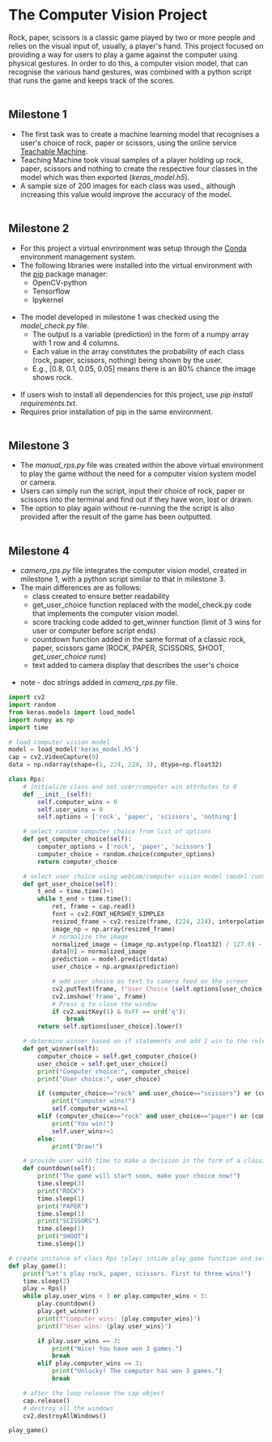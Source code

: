 # The Computer Vision Project
Rock, paper, scissors is a classic game played by two or more people and relies on the visual input of, usually, a player's hand. This project focused on providing a way for users to play a game against the computer using physical gestures. In order to do this, a computer vision model, that can recognise the various hand gestures, was combined with a python script that runs the game and keeps track of the scores. 
<br/><br>

## Milestone 1
- The first task was to create a machine learning model that recognises a user's choice of rock, paper or scissors, using the online service [Teachable Machine](https://teachablemachine.withgoogle.com/). 
- Teaching Machine took visual samples of a player holding up rock, paper, scissors and nothing to create the respective four classes in the model which was then exported (*keras_model.h5*).
- A sample size of 200 images for each class was used., although increasing this value would improve the accuracy of the model.
<br/><br>

## Milestone 2
- For this project a virtual envrironment was setup through the [Conda](https://anaconda.org/anaconda/conda) environment management system.
- The following libraries were installed into the virtual environment with the [pip](https://pypi.org/project/pip/) package manager:
    - OpenCV-python
    - Tensorflow
    - Ipykernel
<br/><br>
- The model developed in milestone 1 was checked using the *model_check.py* file.
    - The output is a variable (prediction) in the form of a numpy array with 1 row and 4 columns.
    - Each value in the array constitutes the probability of each class (rock, paper, scissors, nothing) being shown by the user.
    - E.g., [0.8, 0.1, 0.05, 0.05] means there is an 80% chance the image shows rock.
<br/><br>
- If users wish to install all dependencies for this project, use *pip install requirements.txt*.
- Requires prior installation of pip in the same environment.
<br/><br>

## Milestone 3
- The *manual_rps.py* file was created within the above virtual environment to play the game without the need for a computer vision system model or camera. 
- Users can simply run the script, input their choice of rock, paper or scissors into the terminal and find out if they have won, lost or drawn.
- The option to play again without re-running the the script is also provided after the result of the game has been outputted.
<br/><br>

## Milestone 4
- *camera_rps.py* file integrates the computer vision model, created in milestone 1, with a python script similar to that in milestone 3.
- The main differences are as follows:
    - class created to ensure better readability
    - get_user_choice function replaced with the model_check.py code that implements the computer vision model.
    - score tracking code added to get_winner function (limit of 3 wins for user or computer before script ends)
    - countdown function added in the same format of a classic rock, paper, scissors game (ROCK, PAPER, SCISSORS, SHOOT, *get_user_choice runs*)
    - text added to camera display that describes the user's choice
<br/><br>
- note - doc strings added in *camera_rps.py* file.
```Python
import cv2
import random
from keras.models import load_model
import numpy as np
import time

# load computer vision model
model = load_model('keras_model.h5')
cap = cv2.VideoCapture(0)
data = np.ndarray(shape=(1, 224, 224, 3), dtype=np.float32)

class Rps:
    # initialize class and set user/computer win attrbutes to 0
    def __init__(self):
        self.computer_wins = 0
        self.user_wins = 0
        self.options = ['rock', 'paper', 'scissors', 'nothing']

    # select random computer choice from list of options
    def get_computer_choice(self):
        computer_options = ['rock', 'paper', 'scissors']
        computer_choice = random.choice(computer_options)
        return computer_choice

    # select user choice using webcam/computer vision model (model runtime limited to 1 second)
    def get_user_choice(self):
        t_end = time.time()+1
        while t_end > time.time(): 
            ret, frame = cap.read()
            font = cv2.FONT_HERSHEY_SIMPLEX
            resized_frame = cv2.resize(frame, (224, 224), interpolation = cv2.INTER_AREA)
            image_np = np.array(resized_frame)
            # normalize the image
            normalized_image = (image_np.astype(np.float32) / 127.0) - 1 
            data[0] = normalized_image
            prediction = model.predict(data)
            user_choice = np.argmax(prediction)

            # add user choice as text to camera feed on the screen
            cv2.putText(frame, f"User Choice {self.options[user_choice]} ", (50, 50), font, 1, (0, 255, 255), 2, cv2.LINE_4)
            cv2.imshow('frame', frame)
            # Press q to close the window
            if cv2.waitKey(1) & 0xFF == ord('q'):
                break
        return self.options[user_choice].lower()

    # determine winner based on if statements and add 1 win to the relevant attribute (user_wins or computer_wins)
    def get_winner(self):
        computer_choice = self.get_computer_choice()
        user_choice = self.get_user_choice()
        print("Computer choice:", computer_choice)
        print("User choice:", user_choice)

        if (computer_choice=="rock" and user_choice=="scissors") or (computer_choice=="paper" and user_choice=="rock") or (computer_choice=="scissors" and user_choice=="paper"):
            print("Computer wins!")
            self.computer_wins+=1
        elif (computer_choice=="rock" and user_choice=="paper") or (computer_choice=="paper" and user_choice=="scissors") or (computer_choice=="scissors" and user_choice=="rock"):
            print("You win!")
            self.user_wins+=1
        else:
            print("Draw!")           

    # provide user with time to make a decision in the form of a classic rock, paper, scissors countdown
    def countdown(self):
        print("The game will start soon, make your choice now!")
        time.sleep(3)
        print("ROCK")
        time.sleep(1)
        print("PAPER")
        time.sleep(1)
        print("SCISSORS")
        time.sleep(1)
        print("SHOOT")
        time.sleep(1)

# create instance of class Rps (play) inside play_game function and set limit of wins to 3 before code ends
def play_game():
    print("Let's play rock, paper, scissors. First to three wins!")
    time.sleep(2)
    play = Rps()
    while play.user_wins < 3 or play.computer_wins < 3:
        play.countdown()
        play.get_winner()
        print(f"Computer wins: {play.computer_wins}")
        print(f"User wins: {play.user_wins}")

        if play.user_wins == 3:
            print("Nice! You have won 3 games.")
            break
        elif play.computer_wins == 3:
            print("Unlucky! The computer has won 3 games.")
            break

    # after the loop release the cap object
    cap.release()
    # destroy all the windows
    cv2.destroyAllWindows()

play_game()
```